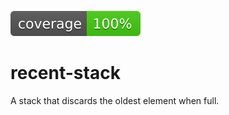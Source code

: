 <!-- ![test](https://raw.githubusercontent.com/monosodiumg/recent-stack/badges/.badges/init/test.svg) -->
![coverage](https://raw.githubusercontent.com/monosodiumg/recent-stack/badges/.badges/init/coverage.svg)
# recent-stack

A stack that discards the oldest element when full. 
